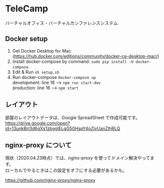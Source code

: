 # TeleCamp

バーチャルオフィス・バーチャルカンファレンスシステム

## Docker setup

1. Get Docker Desktop for Mac (https://hub.docker.com/editions/community/docker-ce-desktop-mac/)
2. Install docker-compose by command: `sudo pip install -U docker-compose`.
3. Edit & Run `sh setup.sh`
4. Run docker-compose `docker-compose up`  
   development: line 16 --> `npm run start-dev`  
   production:  line 16 --> `npm start`


## レイアウト

部屋のレイアウトデータは、Google SpreadSheet で作成可能です。  
https://drive.google.com/open?id=13unkBri3d6gXs1zbgglELgG50HspY4oZlyUanZlhRLQ


## nginx-proxy について

現状（2020.04.23時点）では、nginx-proxy を使ってドメイン解決やってます。  
ローカルでやるときはこの設定をオフにする必要があるかも。

https://github.com/nginx-proxy/nginx-proxy
